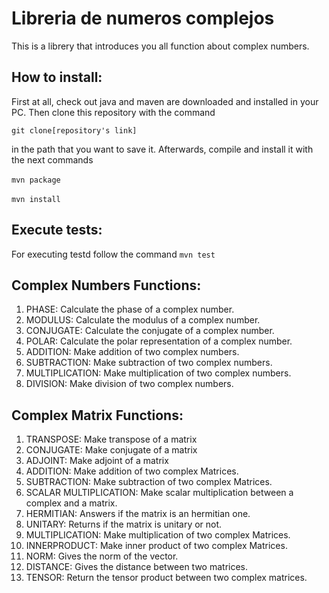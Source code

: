 # Libreria de numeros complejos 

This is a librery that introduces you all function about complex numbers.

## How to install:
First at all, check out java and maven are downloaded and installed in your PC.
Then clone this repository with the command ­

```git clone[repository's link]­``` 

in the path that you want to save it.
Afterwards, compile and install it with the next commands

­```mvn package­```

­```mvn install­```

## Execute tests:
For executing testd follow the command
```mvn test```

## Complex Numbers Functions:

1. PHASE: Calculate the phase of a complex number.
2. MODULUS: Calculate the modulus of a complex number.
3. CONJUGATE: Calculate the conjugate of a complex number.
4. POLAR: Calculate the polar representation of a complex number.
5. ADDITION: Make addition of two complex numbers.
6. SUBTRACTION: Make subtraction of two complex numbers.
7. MULTIPLICATION: Make multiplication of two complex numbers.
8. DIVISION: Make division of two complex numbers.

## Complex Matrix Functions:

1. TRANSPOSE: Make transpose of a matrix
2. CONJUGATE: Make conjugate of a matrix
3. ADJOINT: Make adjoint of a matrix
4. ADDITION: Make addition of two complex Matrices.
5. SUBTRACTION: Make subtraction of two complex Matrices.
6. SCALAR MULTIPLICATION: Make scalar multiplication between a complex and a matrix.
7. HERMITIAN: Answers if the matrix is an hermitian one.
8. UNITARY: Returns if the matrix is unitary or not.
9. MULTIPLICATION: Make multiplication of two complex Matrices.
10. INNERPRODUCT: Make inner product of two complex Matrices.
11. NORM: Gives the norm of the vector.
12. DISTANCE: Gives the distance between two matrices.
13. TENSOR: Return the tensor product between two complex matrices.
